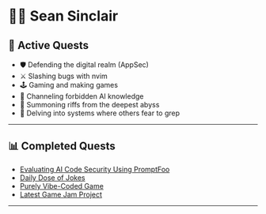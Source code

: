 # 🧙‍♂️ Sean Sinclair

## 📖 Active Quests  
- 🛡️ Defending the digital realm (AppSec)
- ⚔️ Slashing bugs with nvim
- 🕹️ Gaming and making games
- 🤖 Channeling forbidden AI knowledge
- 🎸 Summoning riffs from the deepest abyss
- 🧩 Delving into systems where others fear to grep

---

## 📊 Completed Quests
- [Evaluating AI Code Security Using PromptFoo](https://github.com/sean-sinclair/promptfoo-secure-code-evals)
- [Daily Dose of Jokes](https://joke-central.vercel.app/)
- [Purely Vibe-Coded Game](https://driftsec.netlify.app/)
- [Latest Game Jam Project](https://chacodev.itch.io/seclica)

---
